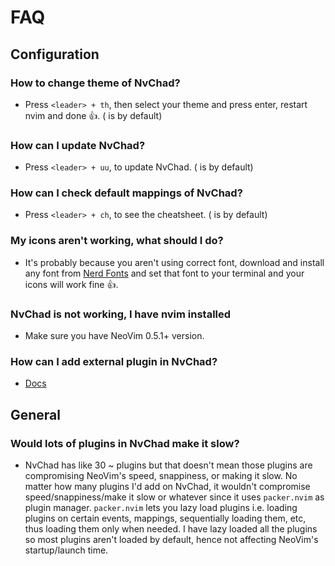 # FAQ

## Configuration

### How to change theme of NvChad?

- Press `<leader> + th`, then select your theme and press enter, restart nvim and done 👍. (<leader> is <space> by default)

### How can I update NvChad?

- Press `<leader> + uu`, to update NvChad. (<leader> is <space> by default)

### How can I check default mappings of NvChad?

- Press `<leader> + ch`, to see the cheatsheet. (<leader> is <space> by default)

### My icons aren't working, what should I do?

- It's probably because you aren't using correct font, download and install any font from [Nerd Fonts](https://www.nerdfonts.com/font-downloads) and set that font to your terminal and your icons will work fine 👍.

### NvChad is not working, I have nvim installed

- Make sure you have NeoVim 0.5.1+ version.

### How can I add external plugin in NvChad?

- [Docs](config/Custom%20config#add-new-plugins)

## General

### Would lots of plugins in NvChad make it slow?

- NvChad has like 30 ~ plugins but that doesn't mean those plugins are compromising NeoVim's speed, snappiness, or making it slow. No matter how many plugins I'd add on NvChad, it wouldn't compromise speed/snappiness/make it slow or whatever since it uses `packer.nvim` as plugin manager. `packer.nvim` lets you lazy load plugins i.e. loading plugins on certain events, mappings, sequentially loading them, etc, thus loading them only when needed. I have lazy loaded all the plugins so most plugins aren't loaded by default, hence not affecting NeoVim's startup/launch time.
